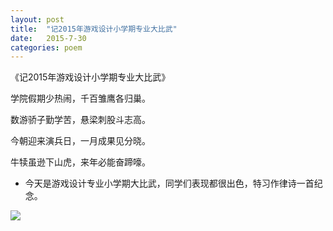 ```yaml
---
layout: post
title:  "记2015年游戏设计小学期专业大比武"
date:   2015-7-30
categories: poem
---
```

《记2015年游戏设计小学期专业大比武》

学院假期少热闹，千百雏鹰各归巢。

数游骄子勤学苦，悬梁刺股斗志高。

今朝迎来演兵日，一月成果见分晓。

牛犊虽逊下山虎，来年必能奋蹄嚎。

<!--more-->

- 今天是游戏设计专业小学期大比武，同学们表现都很出色，特习作律诗一首纪念。

![]({{site.url}}/Images/3.png)